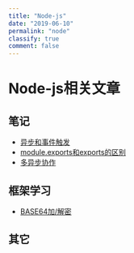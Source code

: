 ```yaml
---
title: "Node-js"
date: "2019-06-10"
permalink: "node"
classify: true
comment: false 
---
```


# Node-js相关文章

## 笔记
- [异步和事件触发](https://clearives.cc/page/Asynchronous-and-event-loops/)
- [module.exports和exports的区别](https://clearives.cc/page/module.exports-and-exports/)
- [多异步协作](https://clearives.cc/page/Multiple-asynchronous-collaboration/)


## 框架学习
- [BASE64加/解密](https://clearives.cc/page/BASE64-encryption-decryption/)

## 其它
